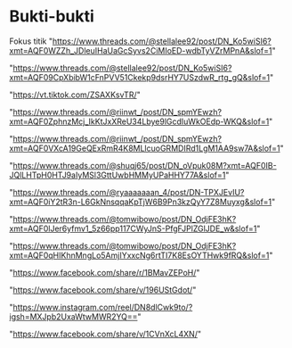 # Bukti-bukti
Fokus titik
"https://www.threads.com/@stellalee92/post/DN_Ko5wiSI6?xmt=AQF0WZZh_JDleuIHaUaGcSyvs2CiMIoED-wdbTyVZrMPnA&slof=1"

"https://www.threads.com/@stellalee92/post/DN_Ko5wiSI6?xmt=AQF09CpXbibW1cFnPVV51Ckekp9dsrHY7USzdwR_rtg_gQ&slof=1"

"https://vt.tiktok.com/ZSAXKsvTR/"

"https://www.threads.com/@riinwt_/post/DN_spmYEwzh?xmt=AQF0ZphnzMcj_IkKtJxXReU34Lbye9lGcdIuWkOEdp-WKQ&slof=1"

"https://www.threads.com/@riinwt_/post/DN_spmYEwzh?xmt=AQF0VXcA19GeQExRmR4K8MLlcuoGRMDIRd1LgM1AA9sw7A&slof=1"

"https://www.threads.com/@shuqj65/post/DN_oVpuk08M?xmt=AQF0IB-JQlLHTpH0HTJ9aIyMSl3GttUwbHMMyUPaHHY77A&slof=1"

"https://www.threads.com/@ryaaaaaaan_4/post/DN-TPXJEvIU?xmt=AQF0iY2tR3n-L6GkNnsqqaKpTjW6B9Pn3kzQyY7Z8Muyxg&slof=1"

"https://www.threads.com/@tomwibowo/post/DN_OdjFE3hK?xmt=AQF0lJer6yfmv1_5z66pp117CWyJnS-PfgFJPlZGlJDE_w&slof=1"


"https://www.threads.com/@tomwibowo/post/DN_OdjFE3hK?xmt=AQF0qHIKhnMngLo5AmjIYxxcNg6rtTI7K8EsOYTHwk9fRQ&slof=1"


"https://www.facebook.com/share/r/1BMavZEPoH/"

"https://www.facebook.com/share/v/196UStGdot/"

"https://www.instagram.com/reel/DN8dlCwk9to/?igsh=MXJpb2UxaWtwMWR2YQ=="

"https://www.facebook.com/share/v/1CVnXcL4XN/"